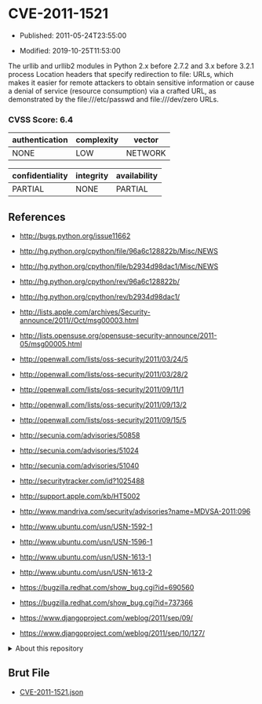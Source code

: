 # CVE-2011-1521

- Published: 2011-05-24T23:55:00

- Modified: 2019-10-25T11:53:00

The urllib and urllib2 modules in Python 2.x before 2.7.2 and 3.x before 3.2.1 process Location headers that specify redirection to file: URLs, which makes it easier for remote attackers to obtain sensitive information or cause a denial of service (resource consumption) via a crafted URL, as demonstrated by the file:///etc/passwd and file:///dev/zero URLs.

### CVSS Score: **6.4**

| authentication | complexity | vector |
| --- | --- | --- |
| NONE | LOW | NETWORK |

| confidentiality | integrity | availability |
| --- | --- | --- |
| PARTIAL | NONE | PARTIAL |

## References

* http://bugs.python.org/issue11662

* http://hg.python.org/cpython/file/96a6c128822b/Misc/NEWS

* http://hg.python.org/cpython/file/b2934d98dac1/Misc/NEWS

* http://hg.python.org/cpython/rev/96a6c128822b/

* http://hg.python.org/cpython/rev/b2934d98dac1/

* http://lists.apple.com/archives/Security-announce/2011//Oct/msg00003.html

* http://lists.opensuse.org/opensuse-security-announce/2011-05/msg00005.html

* http://openwall.com/lists/oss-security/2011/03/24/5

* http://openwall.com/lists/oss-security/2011/03/28/2

* http://openwall.com/lists/oss-security/2011/09/11/1

* http://openwall.com/lists/oss-security/2011/09/13/2

* http://openwall.com/lists/oss-security/2011/09/15/5

* http://secunia.com/advisories/50858

* http://secunia.com/advisories/51024

* http://secunia.com/advisories/51040

* http://securitytracker.com/id?1025488

* http://support.apple.com/kb/HT5002

* http://www.mandriva.com/security/advisories?name=MDVSA-2011:096

* http://www.ubuntu.com/usn/USN-1592-1

* http://www.ubuntu.com/usn/USN-1596-1

* http://www.ubuntu.com/usn/USN-1613-1

* http://www.ubuntu.com/usn/USN-1613-2

* https://bugzilla.redhat.com/show_bug.cgi?id=690560

* https://bugzilla.redhat.com/show_bug.cgi?id=737366

* https://www.djangoproject.com/weblog/2011/sep/09/

* https://www.djangoproject.com/weblog/2011/sep/10/127/

<details>
<summary>About this repository</summary> 

  This repository is part of the project [Live Hack CVE](https://github.com/Live-Hack-CVE). Main website can be found [www.live-hack.org](https://www.live-hack.org) 
  
  Made by [Sn0wAlice](https://github.com/Sn0wAlice) for the people that care about security and need to have a feed of the latest CVEs. Hope you enjoy it, don't forget to star the repo and follow me on [Twitter](https://twitter.com/Sn0wAlice) and [Github](https://github.com/Sn0wAlice). And that is my [personnal website](https://www.alice-snow.me/)

  - [Home Page](https://github.com/Live-Hack-CVE)
  - [Framework](https://github.com/Live-Hack-CVE/cve-framework)
  - [CVE database](https://github.com/Live-Hack-CVE/full_database)
  - [Changelog](https://github.com/Live-Hack-CVE/Changelog)
</details>

## Brut File

* [CVE-2011-1521.json](https://raw.githubusercontent.com/Live-Hack-CVE/full_database/main/cves/2011/CVE-2011-1521.json)

